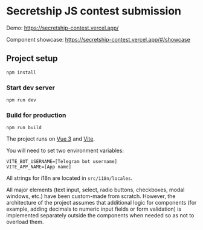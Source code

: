 # Secretship JS contest submission

Demo: https://secretship-contest.vercel.app/

Component showcase: https://secretship-contest.vercel.app/#/showcase

## Project setup

```
npm install
```

### Start dev server

```
npm run dev
```

### Build for production

```
npm run build
```

The project runs on [Vue 3](https://v3.vuejs.org/) and [Vite](https://vitejs.dev).

You will need to set two environment variables:

```
VITE_BOT_USERNAME=[Telegram bot username]
VITE_APP_NAME=[App name]
```

All strings for i18n are located in `src/i18n/locales`.

All major elements (text input, select, radio buttons, checkboxes, modal windows, etc.) have been custom-made from
scratch. However, the architecture of the project assumes that additional logic for components (for example, adding
decimals to numeric input fields or form validation) is implemented separately outside the components when needed so as not to overload
them.
